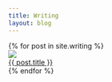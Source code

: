 ```yaml
---
title: Writing
layout: blog
---
```

<div class="card-holder">
    {% for post in site.writing %}
    <a href="{{ post.url }}">
        <div class="card">
            <img src="/images/{{ post.card }}">
            <div class="label">{{ post.title }}</div>
        </div>
    </a>
    {% endfor %}
</div>